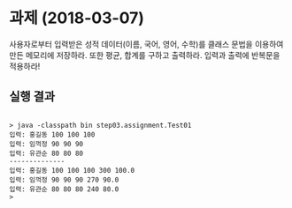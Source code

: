 # 과제 (2018-03-07)
사용자로부터 입력받은 성적 데이터(이름, 국어, 영어, 수학)를 클래스 문법을
이용하여 만든 메모리에 저장하라. 또한 평균, 합계를 구하고 출력하라.
입력과 출력에 반복문을 적용하라!

## 실행 결과
```

> java -classpath bin step03.assignment.Test01
입력: 홍길동 100 100 100
입력: 임꺽정 90 90 90
입력: 유관순 80 80 80
--------------
입력: 홍길동 100 100 100 300 100.0
입력: 임꺽정 90 90 90 270 90.0
입력: 유관순 80 80 80 240 80.0
>
```
